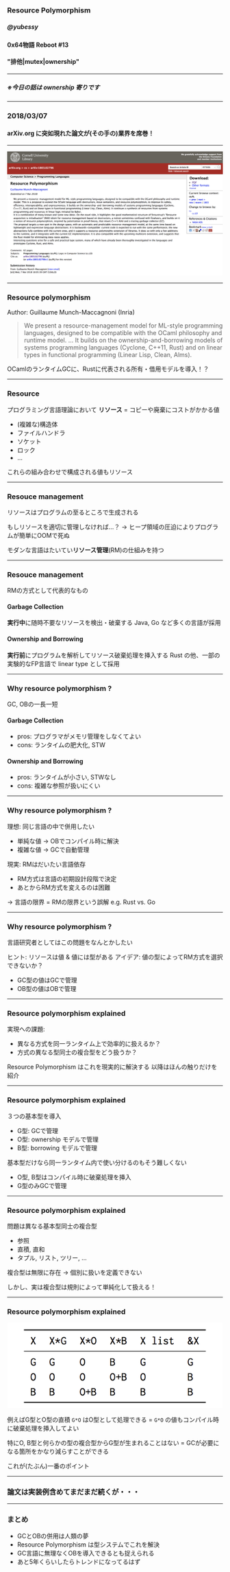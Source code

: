 <!-- $theme: gaia -->

### Resource Polymorphism

##### @yubessy

#### 0x64物語 Reboot #13

#### "排他|mutex|ownership"

---

##### ※今日の話は ownership 寄りです

---

### 2018/03/07

#### arXiv.org に突如現れた論文が(その手の)業界を席巻！

---

![](rp.png)

---

### Resource polymorphism

Author: Guillaume Munch-Maccagnoni (Inria)

> We present a resource-management model for ML-style programming languages, designed to be compatible with the OCaml philosophy and runtime model. ... It builds on the ownership-and-borrowing models of systems programming languages (Cyclone, C++11, Rust) and on linear types in functional programming (Linear Lisp, Clean, Alms).

OCamlのランタイムGCに、Rustに代表される所有・借用モデルを導入！？

---

### Resource

プログラミング言語理論において
**リソース** = コピーや廃棄にコストがかかる値

* (複雑な)構造体
* ファイルハンドラ
* ソケット
* ロック
* ...

これらの組み合わせで構成される値もリソース

---

### Resouce management

リソースはプログラムの至るところで生成される

もしリソースを適切に管理しなければ...？
→ ヒープ領域の圧迫によりプログラムが簡単にOOMで死ぬ

モダンな言語はたいてい**リソース管理**(RM)の仕組みを持つ

---

### Resouce management

RMの方式として代表的なもの

#### Garbage Collection

**実行中**に随時不要なリソースを検出・破棄する
Java, Go など多くの言語が採用

#### Ownership and Borrowing

**実行前**にプログラムを解析してリソース破棄処理を挿入する
Rust の他、一部の実験的なFP言語で linear type として採用

---

### Why resource polymorphism ?

GC, OBの一長一短

#### Garbage Collection

* pros: プログラマがメモリ管理をしなくてよい
* cons: ランタイムの肥大化, STW

#### Ownership and Borrowing

* pros: ランタイムが小さい, STWなし
* cons: 複雑な参照が扱いにくい

---

### Why resource polymorphism ?

理想: 同じ言語の中で併用したい

* 単純な値 → OBでコンパイル時に解決
* 複雑な値 → GCで自動管理

現実: RMはだいたい言語依存

* RM方式は言語の初期設計段階で決定
* あとからRM方式を変えるのは困難

→ 言語の限界 = RMの限界という誤解
e.g. Rust vs. Go

---

### Why resource polymorphism ?

言語研究者としてはこの問題をなんとかしたい

ヒント: リソースは値 & 値には型がある
アイデア: 値の型によってRM方式を選択できないか？

* GC型の値はGCで管理
* OB型の値はOBで管理

---

### Resource polymorphism explained

実現への課題:

* 異なる方式を同一ランタイム上で効率的に扱えるか？
* 方式の異なる型同士の複合型をどう扱うか？

Resource Polymorphism はこれを現実的に解決する
以降はほんの触りだけを紹介

---

### Resource polymorphism explained

３つの基本型を導入

* G型: GCで管理
* O型: ownership モデルで管理
* B型: borrowing モデルで管理

基本型だけなら同一ランタイム内で使い分けるのもそう難しくない

* O型, B型はコンパイル時に破棄処理を挿入
* G型のみGCで管理

---

### Resource polymorphism explained

問題は異なる基本型同士の複合型

* 参照
* 直積, 直和
* タプル, リスト, ツリー, ...

複合型は無限に存在 → 個別に扱いを定義できない

しかし、実は複合型は規則によって単純化して扱える！

---

### Resource polymorphism explained

![](gob.png)

例えばG型とO型の直積 `G*O` はO型として処理できる
= `G*O` の値もコンパイル時に破棄処理を挿入してよい

特にO, B型と何らかの型の複合型からG型が生まれることはない
= GCが必要になる箇所をかなり減らすことができる

これが(たぶん)一番のポイント

---

### 論文は実装例含めてまだまだ続くが・・・

---

### まとめ

* GCとOBの併用は人類の夢
* Resource Polymorphism は型システムでこれを解決
* GC言語に無理なくOBを導入できるとも捉えられる
* あと5年くらいしたらトレンドになってるはず
